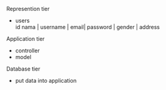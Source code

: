 Represention tier<br>
- users<br>
id nama | username | email| password | gender | address <br>

Application tier<br>
- controller<br>
- model<br>

Database tier<br>
- put data into application<br>
